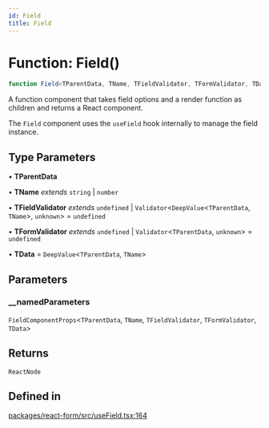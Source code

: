 ```yaml
---
id: Field
title: Field
---
```


# Function: Field()

```ts
function Field<TParentData, TName, TFieldValidator, TFormValidator, TData>(__namedParameters): ReactNode
```

A function component that takes field options and a render function as children and returns a React component.

The `Field` component uses the `useField` hook internally to manage the field instance.

## Type Parameters

• **TParentData**

• **TName** *extends* `string` \| `number`

• **TFieldValidator** *extends* `undefined` \| `Validator`\<`DeepValue`\<`TParentData`, `TName`\>, `unknown`\> = `undefined`

• **TFormValidator** *extends* `undefined` \| `Validator`\<`TParentData`, `unknown`\> = `undefined`

• **TData** = `DeepValue`\<`TParentData`, `TName`\>

## Parameters

### \_\_namedParameters

`FieldComponentProps`\<`TParentData`, `TName`, `TFieldValidator`, `TFormValidator`, `TData`\>

## Returns

`ReactNode`

## Defined in

[packages/react-form/src/useField.tsx:164](https://github.com/TanStack/form/blob/main/packages/react-form/src/useField.tsx#L164)
